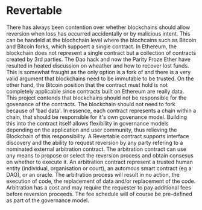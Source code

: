 # Revertable
There has always been contention over whether blockchains should allow reversion when loss has occurred accidentally or by malicious intent.  This can be handeld at the blochchain level where the blochcains such as Bitcoin and Bitcoin forks, which suppoert a single contract.
In Ethereum, the blockchain does not represent a single contract but a collection of contracts created by 3rd parties.  The Dao hack and now the Parity Froze Ether have resulted in heated discussion on wheather and how to recover lost funds.  This is somewhat fraught as the only option is a fork of and there is a very valid argument that blockchains need to be immutable to be trusted.  On the other hand, the Bitcoin position that the contract must hold is not completely applicable since contracts built on Ethereum are really data.  
This project contends that blockchains should not be responsible for the govenance of the contracts. The blockchain should not need to fork because of 'bad data'.  In essence, each contract represents a chain within a chain, that should be responsible for it's own govenance model.  Building this into the contract itself allows flexibility in governance models depending on the application and user community, thus relieving the Blockchain of this responsibility. 
A Revertable contract supports interface discovery and the ability to request reversion by any party refering to a nominated external arbitration contract.  The arbitration contract can use any means to propose or select the reversion process and obtain consesus on whether to execute it.
An arbitration contract represent a trusted human entity (individual, organisation or court), an automous smart contract (eg a DAO), or an oracle.
The arbitration process will result in no action, the execution of code, the replacement of data and/or replacement of the code.
Arbitration has a cost and may require the requester to pay additional fees before reversion proceeds.  The fee schedule will of course be pre-defined as part of the governance model. 
